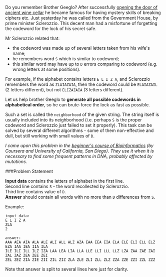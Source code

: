 Do you remember Brother Geeglo? After successfully [opening the door of ancient wine cellar](./lexicographic-permutations)
he became famous for
having mystery skills of breaking ciphers etc. Just yesterday he was called from the Government House, by prime
minister Sclerozzio. This decent man had a misfortune of forgetting the codeword for the lock of
his secret safe.

Mr Sclerozzio related that:

- the codeword was made up of several letters taken from his wife's name;
- he remembers word `S` which is similar to codeword;
- this similar word may have up to `D` errors comparing to codeword (e.g. wrong letters at some positions).

For example, if the alphabet contains letters `E L I Z A`, and Sclerozzio remembers the word as `ZLAIAZAIA`, then
the codeword could be `ELAIAZAIL` (2 letters different), but not `ELIZAZAIA` (3 letters different).

Let us help brother Geeglo to **generate all possible codewords in alphabetical order**,
so he can brute-force the lock as fast as possible.

Such a set is called the `neighborhood` of the given string. The string itself is usually included into its
neighborhood (i.e. perhaps `S` is the proper codeword and Sclerozzio just failed to set it properly).
This task can be solved by several different algorithms - some of them non-effective and dull, but still working
with small values of `D`.

_I came upon this problem in the [beginner's course of Bioinformatics](https://www.coursera.org/course/hiddenmessages)
(by Coursera and University of California, San Diego). They use it when it is necessary to find some frequent
patterns in DNA, probably affected by mutations._

###Problem Statement

**Input data** contains the letters of alphabet in the first line.  
Second line contains `S` - the word recollected by Sclerozzio.  
Third line contains value of `D`.  
**Answer** should contain all words with no more than `D` differences from `S`.

Example:

	input data:
	E L I Z A
	ZLA
	2
	
	answer:
	AAA AEA AIA ALA ALE ALI ALL ALZ AZA EAA EEA EIA ELA ELE ELI ELL ELZ EZA IAA IEA IIA ILA
	ILE ILI ILL ILZ IZA LAA LEA LIA LLA LLE LLI LLL LLZ LZA ZAA ZAE ZAI ZAL ZAZ ZEA ZEE ZEI
	ZEL ZEZ ZIA ZIE ZII ZIL ZIZ ZLA ZLE ZLI ZLL ZLZ ZZA ZZE ZZI ZZL ZZZ

Note that answer is split to several lines here just for clarity.
